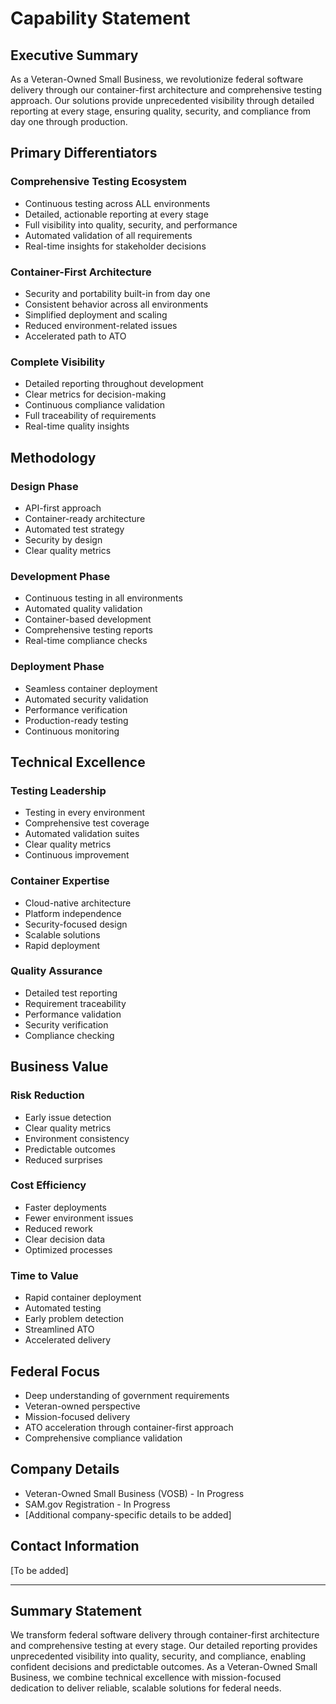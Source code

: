 # Capability Statement

## Executive Summary
As a Veteran-Owned Small Business, we revolutionize federal software delivery through our container-first architecture and comprehensive testing approach. Our solutions provide unprecedented visibility through detailed reporting at every stage, ensuring quality, security, and compliance from day one through production.

## Primary Differentiators

### Comprehensive Testing Ecosystem
- Continuous testing across ALL environments
- Detailed, actionable reporting at every stage
- Full visibility into quality, security, and performance
- Automated validation of all requirements
- Real-time insights for stakeholder decisions

### Container-First Architecture
- Security and portability built-in from day one
- Consistent behavior across all environments
- Simplified deployment and scaling
- Reduced environment-related issues
- Accelerated path to ATO

### Complete Visibility
- Detailed reporting throughout development
- Clear metrics for decision-making
- Continuous compliance validation
- Full traceability of requirements
- Real-time quality insights

## Methodology

### Design Phase
- API-first approach
- Container-ready architecture
- Automated test strategy
- Security by design
- Clear quality metrics

### Development Phase
- Continuous testing in all environments
- Automated quality validation
- Container-based development
- Comprehensive testing reports
- Real-time compliance checks

### Deployment Phase
- Seamless container deployment
- Automated security validation
- Performance verification
- Production-ready testing
- Continuous monitoring

## Technical Excellence

### Testing Leadership
- Testing in every environment
- Comprehensive test coverage
- Automated validation suites
- Clear quality metrics
- Continuous improvement

### Container Expertise
- Cloud-native architecture
- Platform independence
- Security-focused design
- Scalable solutions
- Rapid deployment

### Quality Assurance
- Detailed test reporting
- Requirement traceability
- Performance validation
- Security verification
- Compliance checking

## Business Value

### Risk Reduction
- Early issue detection
- Clear quality metrics
- Environment consistency
- Predictable outcomes
- Reduced surprises

### Cost Efficiency
- Faster deployments
- Fewer environment issues
- Reduced rework
- Clear decision data
- Optimized processes

### Time to Value
- Rapid container deployment
- Automated testing
- Early problem detection
- Streamlined ATO
- Accelerated delivery

## Federal Focus
- Deep understanding of government requirements
- Veteran-owned perspective
- Mission-focused delivery
- ATO acceleration through container-first approach
- Comprehensive compliance validation

## Company Details
- Veteran-Owned Small Business (VOSB) - In Progress
- SAM.gov Registration - In Progress
- [Additional company-specific details to be added]

## Contact Information
[To be added]

---

## Summary Statement
We transform federal software delivery through container-first architecture and comprehensive testing at every stage. Our detailed reporting provides unprecedented visibility into quality, security, and compliance, enabling confident decisions and predictable outcomes. As a Veteran-Owned Small Business, we combine technical excellence with mission-focused dedication to deliver reliable, scalable solutions for federal needs.